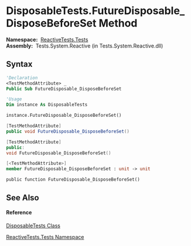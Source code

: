 # DisposableTests.FutureDisposable\_DisposeBeforeSet Method

**Namespace:**  [ReactiveTests.Tests](ReactiveTests.Tests\ReactiveTests.Tests.md)  
**Assembly:**  Tests.System.Reactive (in Tests.System.Reactive.dll)

## Syntax

```vb
'Declaration
<TestMethodAttribute> _
Public Sub FutureDisposable_DisposeBeforeSet
```

```vb
'Usage
Dim instance As DisposableTests

instance.FutureDisposable_DisposeBeforeSet()
```

```csharp
[TestMethodAttribute]
public void FutureDisposable_DisposeBeforeSet()
```

```c++
[TestMethodAttribute]
public:
void FutureDisposable_DisposeBeforeSet()
```

```fsharp
[<TestMethodAttribute>]
member FutureDisposable_DisposeBeforeSet : unit -> unit 
```

```jscript
public function FutureDisposable_DisposeBeforeSet()
```

## See Also

#### Reference

[DisposableTests Class](DisposableTests\DisposableTests.md)

[ReactiveTests.Tests Namespace](ReactiveTests.Tests\ReactiveTests.Tests.md)




